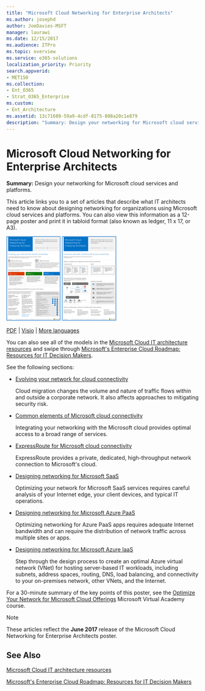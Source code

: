 ```yaml
---
title: "Microsoft Cloud Networking for Enterprise Architects"
ms.author: josephd
author: JoeDavies-MSFT
manager: laurawi
ms.date: 12/15/2017
ms.audience: ITPro
ms.topic: overview
ms.service: o365-solutions
localization_priority: Priority
search.appverid:
- MET150
ms.collection: 
- Ent_O365
- Strat_O365_Enterprise
ms.custom:
- Ent_Architecture
ms.assetid: 13c71689-59a9-4cdf-8175-808a20c1e879
description: "Summary: Design your networking for Microsoft cloud services and platforms."
---
```


# Microsoft Cloud Networking for Enterprise Architects

 **Summary:** Design your networking for Microsoft cloud services and platforms.
  
This article links you to a set of articles that describe what IT architects need to know about designing networking for organizations using Microsoft cloud services and platforms. You can also view this information as a 12-page poster and print it in tabloid format (also known as ledger, 11 x 17, or A3).
  
[![Thumb image for Microsoft cloud networking model](images/95e8ab6a-b4d0-4836-acc1-b0b77ebf46e6.png)  
](https://go.microsoft.com/fwlink/p/?linkid=842073)
  
[PDF](https://go.microsoft.com/fwlink/p/?linkid=842073) | [Visio](https://go.microsoft.com/fwlink/p/?linkid=842074) | [More languages](https://www.microsoft.com/download/details.aspx?id=54425)
  
You can also see all of the models in the [Microsoft Cloud IT architecture resources](microsoft-cloud-it-architecture-resources.md) and swipe through [Microsoft's Enterprise Cloud Roadmap: Resources for IT Decision Makers](https://aka.ms/cloudarchitecture).
  
See the following sections:
  
- [Evolving your network for cloud connectivity](evolving-your-network-for-cloud-connectivity.md)
    
    Cloud migration changes the volume and nature of traffic flows within and outside a corporate network. It also affects approaches to mitigating security risk.
    
- [Common elements of Microsoft cloud connectivity](common-elements-of-microsoft-cloud-connectivity.md)
    
    Integrating your networking with the Microsoft cloud provides optimal access to a broad range of services.
    
- [ExpressRoute for Microsoft cloud connectivity](expressroute-for-microsoft-cloud-connectivity.md)
    
    ExpressRoute provides a private, dedicated, high-throughput network connection to Microsoft's cloud.
    
- [Designing networking for Microsoft SaaS](designing-networking-for-microsoft-saas.md)
    
    Optimizing your network for Microsoft SaaS services requires careful analysis of your Internet edge, your client devices, and typical IT operations.
    
- [Designing networking for Microsoft Azure PaaS](designing-networking-for-microsoft-azure-paas.md)
    
    Optimizing networking for Azure PaaS apps requires adequate Internet bandwidth and can require the distribution of network traffic across multiple sites or apps.
    
- [Designing networking for Microsoft Azure IaaS](designing-networking-for-microsoft-azure-iaas.md)
    
    Step through the design process to create an optimal Azure virtual network (VNet) for hosting server-based IT workloads, including subnets, address spaces, routing, DNS, load balancing, and connectivity to your on-premises network, other VNets, and the Internet.
    
For a 30-minute summary of the key points of this poster, see the [Optimize Your Network for Microsoft Cloud Offerings](https://mva.microsoft.com/en-US/training-courses/optimize-your-network-for-microsoft-cloud-offerings-17743) Microsoft Virtual Academy course.
  
> [!NOTE]
> These articles reflect the **June 2017** release of the Microsoft Cloud Networking for Enterprise Architects poster.
  
## See Also

[Microsoft Cloud IT architecture resources](microsoft-cloud-it-architecture-resources.md)

[Microsoft's Enterprise Cloud Roadmap: Resources for IT Decision Makers](https://sway.com/FJ2xsyWtkJc2taRD)



